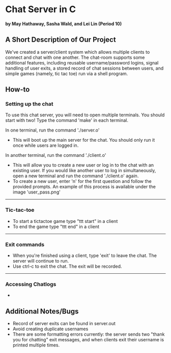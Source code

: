 # Chat Server in C
#### by May Hathaway, Sasha Wald, and Lei Lin (Period 10)

## A Short Description of Our Project
We've created a server/client system which allows multiple clients to connect and chat with one another. The chat-room supports some additional features, including reusable username/password logins, signal handling of user exits, a stored record of chat sessions between users, and simple games (namely, tic tac toe) run via a shell program.
## How-to
### Setting up the chat
To use this chat server, you will need to open multiple terminals. You should start with two!
Type the command 'make' in each terminal.

In one terminal, run the command './server.o'
- This will boot up the main server for the chat. You should only run it once while users are logged in.

In another terminal, run the command './client.o'
- This will allow you to create a new user or log in to the chat with an existing user. If you would like another user to log in simultaneously, open a new terminal and run the command './client.o' again.
- To create a new user, enter 'n' for the first question and follow the provided prompts. An example of this process is available under the image 'user_pass.png'
---
### Tic-tac-toe
- To start a tictactoe game type "ttt start" in a client
- To end the game type "ttt end" in a client
---
### Exit commands
- When you're finished using a client, type 'exit' to leave the chat. The  server will continue to run.
- Use ctrl-c to exit the chat. The exit will be recorded.
---
### Accessing Chatlogs
- 

## Additional Notes/Bugs
- Record of server exits can be found in server.out
- Avoid creating duplicate usernames
- There are some formatting errors currently: the server sends two "thank you for chatting" exit messages, and when clients exit their username is printed multiple times.
